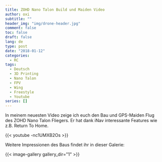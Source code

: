 ```yaml
---
title: ZOHD Nano Talon Build und Maiden Video
author: oxi
subtitle: ""
header_img: "img/drone-header.jpg"
comment: false
toc: false
draft: false
lang: de
type: post
date: "2018-01-12"
categories:
  - RC
tags:
  - Deutsch
  - 3D Printing
  - Nano Talon
  - FPV
  - Wing
  - Freestyle
  - Youtube
series: []
---
```

In meinem neuesten Video zeige ich euch den Bau und GPS-Maiden Flug des ZOHD Nano Talon Fliegers. Er hat dank iNav interessante Features wie z.B. Return To Home.

{{< youtube -nc1UMXB2Os >}}

Weitere Impressionen des Baus findet ihr in dieser Galerie:

{{< image-gallery gallery_dir="1" >}}
